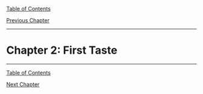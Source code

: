 [Table of Contents](_toc.md)

[Previous Chapter](ch1.md)

---

# Chapter 2: First Taste #


---
[Table of Contents](_toc.md)

[Next Chapter](ch3.md)
